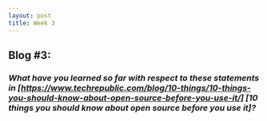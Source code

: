 ```yaml
---
layout: post
title: Week 3
---
```

## **Blog #3:**  

### **_What have you learned so far with respect to these statements in [https://www.techrepublic.com/blog/10-things/10-things-you-should-know-about-open-source-before-you-use-it/] [10 things you should know about open source before you use it]?_**  
